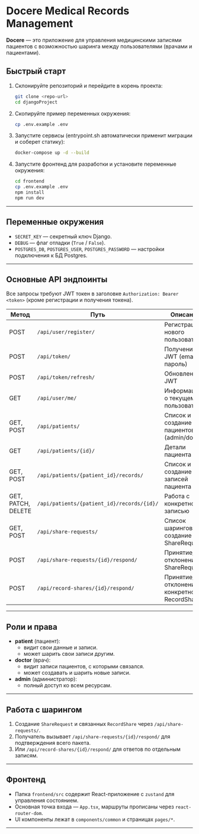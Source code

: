 # Docere Medical Records Management

**Docere** — это приложение для управления медицинскими записями пациентов с возможностью шаринга между пользователями (врачами и пациентами).

## Быстрый старт

1. Склонируйте репозиторий и перейдите в корень проекта:
   ```bash
   git clone <repo-url>
   cd djangoProject
   ```

2. Скопируйте пример переменных окружения:
   ```bash
   cp .env.example .env
   ```

3. Запустите сервисы (entrypoint.sh автоматически применит миграции и соберет статику):
   ```bash
   docker-compose up -d --build
   ```

4. Запустите фронтенд для разработки и установите переменные окружения:
   ```bash
   cd frontend
   cp .env.example .env
   npm install
   npm run dev
   ```

---

## Переменные окружения

- `SECRET_KEY` — секретный ключ Django.
- `DEBUG` — флаг отладки (`True` / `False`).
- `POSTGRES_DB`, `POSTGRES_USER`, `POSTGRES_PASSWORD` — настройки подключения к БД Postgres.

---

## Основные API эндпоинты

Все запросы требуют JWT токен в заголовке `Authorization: Bearer <token>` (кроме регистрации и получения токена).

| Метод | Путь                                        | Описание                                |
|-------|---------------------------------------------|-----------------------------------------|
| POST  | `/api/user/register/`                       | Регистрация нового пользователя         |
| POST  | `/api/token/`                               | Получение JWT (email + пароль)          |
| POST  | `/api/token/refresh/`                       | Обновление JWT                          |
| GET   | `/api/user/me/`                             | Информация о текущем пользователе       |
| GET, POST | `/api/patients/`                        | Список и создание пациентов (admin/doctor) |
| GET   | `/api/patients/{id}/`                       | Детали пациента                         |
| GET, POST | `/api/patients/{patient_id}/records/`  | Список и создание записей пациента      |
| GET, PATCH, DELETE | `/api/patients/{patient_id}/records/{id}/` | Работа с конкретной записью |
| GET, POST | `/api/share-requests/`                  | Список шарингов и создание ShareRequest |
| POST  | `/api/share-requests/{id}/respond/`         | Принятие/отклонение ShareRequest        |
| POST  | `/api/record-shares/{id}/respond/`          | Принятие/отклонение конкретного RecordShare |

---

## Роли и права

- **patient** (пациент):
  - видит свои данные и записи.
  - может шарить свои записи другим.
- **doctor** (врач):
  - видит записи пациентов, с которыми связался.
  - может создавать и шарить новые записи.
- **admin** (администратор):
  - полный доступ ко всем ресурсам.

---

## Работа с шарингом

1. Создание `ShareRequest` и связанных `RecordShare` через `/api/share-requests/`.
2. Получатель вызывает `/api/share-requests/{id}/respond/` для подтверждения всего пакета.
3. Или `/api/record-shares/{id}/respond/` для ответов по отдельным записям.

---

## Фронтенд

- Папка `frontend/src` содержит React-приложение с `zustand` для управления состоянием.
- Основная точка входа — `App.tsx`, маршруты прописаны через `react-router-dom`.
- UI компоненты лежат в `components/common` и страницах `pages/*`.

---

